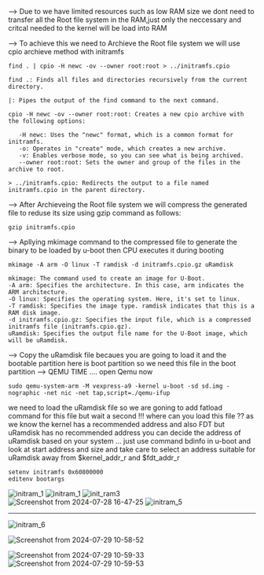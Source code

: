  --> Due to we have limited resources such as low RAM size we dont need to transfer all the Root file system in the RAM,just only the neccessary and critcal needed to the kernel will be load into RAM

 --> To achieve this we need to Archieve the Root file system we will use cpio archieve method with initramfs
 ```
find . | cpio -H newc -ov --owner root:root > ../initramfs.cpio

find .: Finds all files and directories recursively from the current directory.

|: Pipes the output of the find command to the next command.

cpio -H newc -ov --owner root:root: Creates a new cpio archive with the following options:

    -H newc: Uses the "newc" format, which is a common format for initramfs.
    -o: Operates in "create" mode, which creates a new archive.
    -v: Enables verbose mode, so you can see what is being archived.
    --owner root:root: Sets the owner and group of the files in the archive to root.
    
 > ../initramfs.cpio: Redirects the output to a file named initramfs.cpio in the parent directory.
```
--> After Archieveing the Root file system we will compress the generated file to reduse its size using gzip command as follows:
```
gzip initramfs.cpio
```
--> Apllying mkimage command to the compressed file to generate the binary to be loaded by u-boot then CPU executes it during booting
```
mkimage -A arm -O linux -T ramdisk -d initramfs.cpio.gz uRamdisk

mkimage: The command used to create an image for U-Boot.
-A arm: Specifies the architecture. In this case, arm indicates the ARM architecture.
-O linux: Specifies the operating system. Here, it's set to linux.
-T ramdisk: Specifies the image type. ramdisk indicates that this is a RAM disk image.
-d initramfs.cpio.gz: Specifies the input file, which is a compressed initramfs file (initramfs.cpio.gz).
uRamdisk: Specifies the output file name for the U-Boot image, which will be uRamdisk.
```
--> Copy the uRamdisk file becaues you are going to load it and the bootable partition here is boot partition so we need this file in the boot partition
--> QEMU TIME .... open Qemu now
```
sudo qemu-system-arm -M vexpress-a9 -kernel u-boot -sd sd.img -nographic -net nic -net tap,script=./qemu-ifup
```
we need to load the uRamdisk file so we are goning to add fatload command for this file but wait a second !!! where can you load this file ?? as we know the kernel has a recommended address and also FDT but uRamdisk has no recommended address you can decide the address of uRamdisk based on your system ... just use command bdinfo in u-boot and look at start address and size and take care to select an address suitable for uRamdisk away from $kernel_addr_r and $fdt_addr_r
```
setenv initramfs 0x60800000
editenv bootargs
```
![initram_1](https://github.com/user-attachments/assets/bea1bbd5-47db-4922-987c-296e0667aa36)
![initram_1](https://github.com/user-attachments/assets/9f59ede3-e7cc-4ed6-954c-9b4b5a9f430f)
![init_ram3](https://github.com/user-attachments/assets/fe79dd60-4f97-4b7d-a661-2908a591d3e4)
![Screenshot from 2024-07-28 16-47-25](https://github.com/user-attachments/assets/d5b966c3-c19a-4f35-a4e8-cc4b47e00668)
![initram_5](https://github.com/user-attachments/assets/ec6e28b1-43d5-4a13-b33d-04f976ff84f7)

------------------------
![initram_6](https://github.com/user-attachments/assets/8789eba8-99d4-4bcb-a42f-14d17411babb)


![Screenshot from 2024-07-29 10-58-52](https://github.com/user-attachments/assets/bdb8ba45-9981-457e-b042-f0ae1f48dda1)

![Screenshot from 2024-07-29 10-59-33](https://github.com/user-attachments/assets/4bb9dfd0-4c07-40f7-99ec-f3e5e89e696c)
![Screenshot from 2024-07-29 10-59-53](https://github.com/user-attachments/assets/4728d882-9e07-45fd-b9f8-aeb9b5a4ae74)
